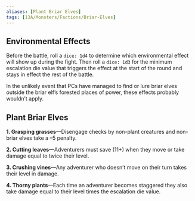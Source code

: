 ```yaml
---
aliases: [Plant Briar Elves]
tags: [13A/Monsters/Factions/Briar-Elves]
---
```


## Environmental Effects

Before the battle, roll a `dice: 1d4` to determine which environmental effect will show up during the fight. Then roll a `dice: 1d3` for the minimum escalation die value that triggers the effect at the start of the round and stays in effect the rest of the battle.

In the unlikely event that PCs have managed to find or lure briar elves outside the briar elf’s forested places of power, these effects probably wouldn’t apply.

## Plant Briar Elves

**1. Grasping grasses**—Disengage checks by non-plant creatures and non-briar elves take a –5 penalty.

**2. Cutting leaves**—Adventurers must save (11+) when they move or take damage equal to twice their level.

**3. Crushing vines**—Any adventurer who doesn’t move on their turn takes their level in damage.

**4. Thorny plants**—Each time an adventurer becomes staggered they also take damage equal to their level times the escalation die value.
